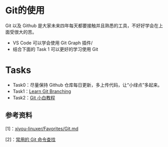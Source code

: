# Git的使用

Git 以及 Github 是大家未来四年每天都要接触并且熟悉的工具，不好好学会在上面受很大的苦。

- VS Code 可以学会使用 Git Graph 插件/
- 结合下面的 Task 1 可以更好的学习使用 Git

# Tasks

- Task0：尽量保持 Github 仓库每日更新，多上传代码，让“小绿点”多起来。
- Task1：[Learn Git Branching](https://learngitbranching.js.org/)
- Task2：[Git 小白教程](https://rogerdudler.github.io/git-guide/index.zh.html)

## 参考资料

[1]：[xiyou-linuxer/Favorites/Git.md](https://github.com/xiyou-linuxer/Favorites/blob/master/Git.md)

[2]：[常用的 Git 命令查找](https://github.com/521xueweihan/git-tips)